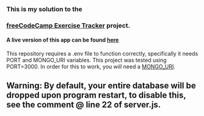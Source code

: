 ### This is my solution to the
### [freeCodeCamp Exercise Tracker](https://www.freecodecamp.org/learn/back-end-development-and-apis/back-end-development-and-apis-projects/exercise-tracker) project.
 
#### A live version of this app can be found [here](https://boilerplate-project-exercisetracker.phr0nesis.repl.co)

This repository requires a .env file to function correctly, specifically it needs PORT and MONGO_URI variables.
This project was tested using PORT=3000.
In order for this to work, you *will* need a [MONGO_URI](https://docs.mongodb.com/manual/reference/connection-string/).

## Warning: By default, your entire database will be dropped upon program restart, to disable this, see the comment @ line 22 of server.js.
